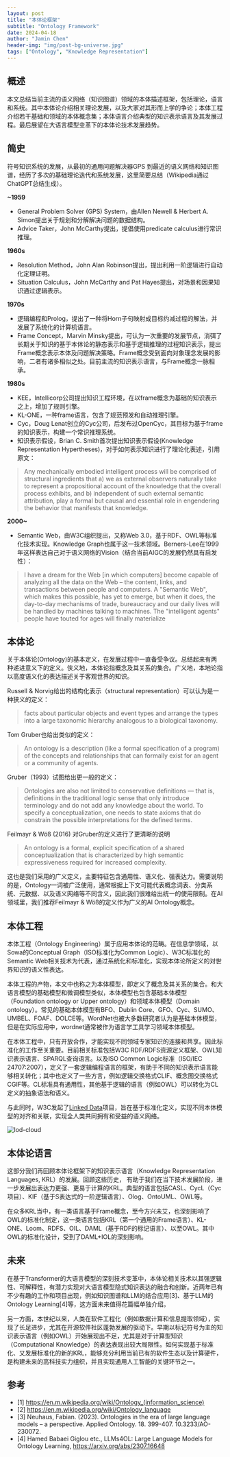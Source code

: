 ```yaml
---
layout: post
title: "本体论框架"
subtitle: "Ontology Framework"
date: 2024-04-18
author: "Jamin Chen"
header-img: "img/post-bg-universe.jpg"
tags: ["Ontology", "Knowledge Representation"]
---
```


## 概述

本文总结当前主流的语义网络（知识图谱）领域的本体描述框架，包括理论，语言和系统。其中本体论介绍相关理论发展，以及大家对其形而上学的争论；本体工程介绍若干基础和领域的本体概念集；本体语言介绍典型的知识表示语言及其发展过程。最后展望在大语言模型变革下的本体论技术发展趋势。

## 简史

符号知识系统的发展，从最初的通用问题解决器GPS 到最近的语义网络和知识图谱，经历了多次的基础理论迭代和系统发展，这里简要总结（Wikipedia通过ChatGPT总结生成）。

**~1959**

* General Problem Solver (GPS) System，由Allen Newell & Herbert A. Simon提出关于规划和分解解决问题的数据结构。
* Advice Taker，John McCarthy提出，提倡使用predicate calculus进行常识推理。

**1960s**

* Resolution Method，John Alan Robinson提出，提出利用一阶逻辑进行自动化定理证明。
* Situation Calculus，John McCarthy and Pat Hayes提出，对场景和因果知识通过逻辑表示。

**1970s**

* 逻辑编程和Prolog，提出了一种将Horn子句映射成目标约减过程的解法，并发展了系统化的计算机语言。
* Frame Concept，Marvin Minsky提出，可认为一次重要的发展节点，消弭了长期关于知识的基于本体论的静态表示和基于逻辑推理的过程知识表示，提出Frame概念表示本体及问题解决策略。Frame概念受到面向对象理念发展的影响，二者有诸多相似之处。目前主流的知识表示语言，与Frame概念一脉相承。

**1980s**

* KEE，Intellicorp公司提出知识工程环境，在以frame概念为基础的知识表示之上，增加了规则引擎。
* KL-ONE，一种frame语言，包含了规范预发和自动推理引擎。
* Cyc，Doug Lenat创立的Cyc公司，后发布过OpenCyc，其目标为基于frame的知识表示，构建一个常识推理系统。
* 知识表示假设，Brian C. Smith首次提出知识表示假设(Knowledge Representation Hypertheses)，对于如何表示知识进行了理论化表述，引用原文：

> Any mechanically embodied intelligent process will be comprised of structural
ingredients that a) we as external observers naturally take to represent a propositional account of the knowledge that the overall process exhibits, and b) independent of such external semantic attribution, play a formal but causal and essential role in engendering the behavior that manifests that knowledge.

**2000~**

* Semantic Web，由W3C组织提出，又称Web 3.0，基于RDF、OWL等标准化技术实现。Knowledge Graph也属于这一技术领域。Berners-Lee在1999年这样表达自己对于语义网络的Vision（结合当前AIGC的发展仍然具有启发性）：

> I have a dream for the Web [in which computers] become capable of
analyzing all the data on the Web – the content, links, and transactions between people and computers. A "Semantic Web", which makes this possible, has yet to emerge, but when it does, the day-to-day mechanisms of trade, bureaucracy and our daily lives will be handled by machines talking to machines. The "intelligent agents" people have touted for ages will finally materialize


## 本体论

关于本体论(Ontology)的基本定义，在发展过程中一直备受争议。总结起来有两种递进意义下的定义。侠义地，本体论指概念及其关系的集合。广义地，本地论指以高度语义化的表达描述关于客观世界的知识。

Russell & Norvig给出的结构化表示（structural representation）可以认为是一种狭义的定义：

> facts about particular objects and event types and arrange the types into a large taxonomic hierarchy analogous to a biological taxonomy.

Tom Gruber也给出类似的定义：

> An ontology is a description (like a formal specification of a program) of the concepts and relationships that can formally exist for an agent or a community of agents.

Gruber（1993）试图给出更一般的定义：

> Ontologies are also not limited to conservative definitions — that is, definitions in the traditional logic sense that only introduce terminology and do not add any knowledge about the world. To specify a conceptualization, one needs to state axioms that do constrain the possible interpretations for the defined terms.

Feilmayr & Wöß (2016) 对Gruber的定义进行了更清晰的说明

>  An ontology is a formal, explicit specification of a shared conceptualization that is characterized by high semantic expressiveness required for increased complexity.

这也是我们采用的广义定义，主要特征包含通用性、语义化、强表达力。需要说明的是，Ontology一词被广泛使用，通常根据上下文可能代表概念词表、分类系统、元数据、以及语义网络等不同含义，因此我们很难给出统一的使用限制。在AI领域里，我们推荐Feilmayr & Wöß的定义作为广义的AI Ontology概念。

## 本体工程

本体工程（Ontology Engineering）属于应用本体论的范畴。在信息学领域，以Sowa的Conceptual Graph（ISO标准化为Common Logic）、W3C标准化的Semantic Web相关技术为代表，通过系统化和标准化，实现本体论所定义的对世界知识的语义性表达。

本体工程的产物，本文中也称之为本体模型，即定义了概念及其关系的集合。和大语言模型的基础模型和微调模型类似，本体模型也包含基础本体模型（Foundation ontology or Upper ontology）和领域本体模型（Domain ontology）。常见的基础本体模型有BFO、Dublin Core、GFO、Cyc、SUMO、UMBEL、FOAF、DOLCE等。WordNet也被大多数研究者认为是基础本体模型，但是在实际应用中，wordnet通常被作为语言学工具学习领域本体模型。

在本体工程中，只有开放合作，才能实现不同领域专家知识的连接和共享。因此标准化的工作至关重要。目前相关标准包括W3C RDF/RDFS资源定义框架、OWL知识表示语言、SPARQL查询语言。以及ISO Common Logic标准（ISO/IEC 24707:2007），定义了一套逻辑编程语言的框架，有助于不同的知识表示语言能够相关转化；其中也定义了一些方言，例如逻辑交换格式CLIF、概念图交换格式CGIF等。CL标准具有通用性，其他基于逻辑的语言（例如OWL）可以转化为CL定义的抽象语法和语义。

与此同时，W3C发起了[Linked Data](https://en.wikipedia.org/wiki/Linked_data)项目，旨在基于标准化定义，实现不同本体模型的对齐和关联，实现全人类共同拥有和受益的语义网络。

![lod-cloud](https://lod-cloud.net/clouds/lod-cloud.svg "The Linked Open Data Cloud")

## 本体论语言

这部分我们再回顾本体论框架下的知识表示语言（Knowledge Representation Languages, KRL）的发展。回顾这些历史， 有助于我们在当下技术发展阶段，进一步发展出表达力更强、更易于计算的KRL。典型的语言包括CASL、CycL（Cyc项目）、KIF（基于S表达式的一阶逻辑语言）、Olog、OntoUML、OWL等。

在众多KRL当中，有一类语言基于Frame概念，至今方兴未艾，也深刻影响了OWL的标准化制定，这一类语言包括KRL（第一个通用的Frame语言）、KL-ONE、Loom、RDFS、OIL、DAML（基于RDF的标记语言）、以至OWL。其中OWL的标准化设计，受到了DAML+IOL的深刻影响。

## 未来

在基于Transformer的大语言模型的深刻技术变革中，本体论相关技术以其强逻辑性、可解释性，有潜力实现对大语言模型隐式知识表达的融合和创新。近两年已有不少有趣的工作和项目出现，例如知识图谱和LLM的结合应用[3]、基于LLM的Ontology Learning[4]等，这方面未来值得花篇幅单独介绍。

另一方面，本世纪以来，人类在软件工程化（例如数据计算和信息提取领域），实现了长足进步，尤其在开源软件社区蓬勃发展的驱动下。早期以标记符号为主的知识表示语言（例如OWL）开始展现出不足，尤其是对于计算型知识（Computational Knowledge）的表达表现出较大局限性。如何实现基于标准化、又发展标准化的新的KRL，能够充分利用当前已有的软件生态以及计算硬件，是构建未来的高科技实力组织，并且实现通用人工智能的关键环节之一。

## 参考

* [1] https://en.m.wikipedia.org/wiki/Ontology_(information_science)
* [2] https://en.m.wikipedia.org/wiki/Ontology_language
* [3] Neuhaus, Fabian. (2023). Ontologies in the era of large language models – a perspective. Applied Ontology. 18. 399-407. 10.3233/AO-230072. 
* [4] Hamed Babaei Giglou etc., LLMs4OL: Large Language Models for Ontology Learning, https://arxiv.org/abs/2307.16648
